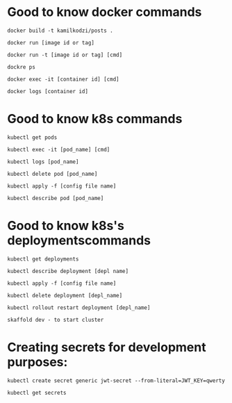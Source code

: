 # Good to know docker commands
`docker build -t kamilkodzi/posts .`

`docker run [image id or tag]`

`docker run -t [image id or tag] [cmd]`

`dockre ps`

`docker exec -it [container id] [cmd]`

`docker logs [container id]`


# Good to know k8s commands
`kubectl get pods`

`kubectl exec -it [pod_name] [cmd]`

`kubectl logs [pod_name]`

`kubectl delete pod [pod_name]`

`kubectl apply -f [config file name]`

`kubectl describe pod [pod_name]`

# Good to know k8s's deploymentscommands
`kubectl get deployments`

`kubectl describe deployment [depl name]`

`kubectl apply -f [config file name]`

`kubectl delete deployment [depl_name]`

`kubectl rollout restart deployment [depl_name]`


`skaffold dev - to start cluster`

# Creating secrets for development purposes:

`kubectl create secret generic jwt-secret --from-literal=JWT_KEY=qwerty`

`kubectl get secrets`